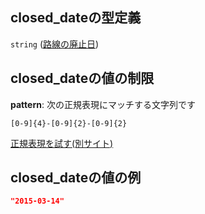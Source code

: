 ## closed\_dateの型定義

`string` ([路線の廃止日](line-路線オブジェクト-properties-路線の廃止日.md))

## closed\_dateの値の制限

**pattern**: 次の正規表現にマッチする文字列です

```regexp
[0-9]{4}-[0-9]{2}-[0-9]{2}
```

[正規表現を試す(別サイト)](https://regexr.com/?expression=%5B0-9%5D%7B4%7D-%5B0-9%5D%7B2%7D-%5B0-9%5D%7B2%7D "try regular expression with regexr.com")

## closed\_dateの値の例

```json
"2015-03-14"
```
